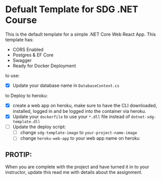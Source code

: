 # Defualt Template for SDG .NET Course

This is the default template for a simple .NET Core Web React App. This template has: 

- CORS Enabled
- Postgres & EF Core
- Swagger
- Ready for Docker Deployment

to use:

- [x] Update your database name in `DatabaseContext.cs`

to Deploy to heroku:
- [x] create a web app on heroku, make sure to have the CLI downloaded, installed, logged in and be logged into the container via heroku. 
- [x] Update your `dockerfile` to use your `*.dll` file instead of `dotnet-sdg-template.dll` 
- [ ] Update the deploy script:
    - [ ] change `sdg-template-image` to `your-project-name-image`
    - [ ] change `heroku-web-app` to your web app name on heroku

## PROTIP: 

When you are complete with the project and have turned it in to your instructor, update this read me with details about the assignment. 